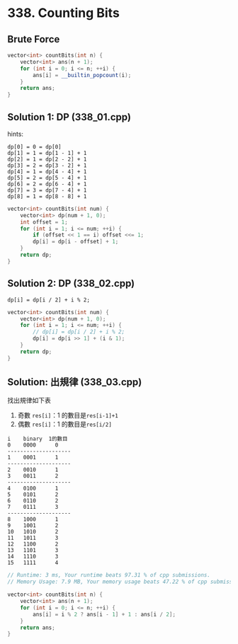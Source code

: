 # 338. Counting Bits #

## Brute Force

```cpp
vector<int> countBits(int n) {
    vector<int> ans(n + 1);
    for (int i = 0; i <= n; ++i) {
        ans[i] = __builtin_popcount(i);
    }
    return ans;
}
```

## Solution 1: DP (338_01.cpp)

hints:
```
dp[0] = 0 = dp[0]
dp[1] = 1 = dp[1 - 1] + 1
dp[2] = 1 = dp[2 - 2] + 1
dp[3] = 2 = dp[3 - 2] + 1
dp[4] = 1 = dp[4 - 4] + 1
dp[5] = 2 = dp[5 - 4] + 1
dp[6] = 2 = dp[6 - 4] + 1
dp[7] = 3 = dp[7 - 4] + 1
dp[8] = 1 = dp[8 - 8] + 1
```

```cpp
vector<int> countBits(int num) {
    vector<int> dp(num + 1, 0);
    int offset = 1;
    for (int i = 1; i <= num; ++i) {
        if (offset << 1 == i) offset <<= 1;
        dp[i] = dp[i - offset] + 1;
    }
    return dp;
}
```

## Solution 2: DP (338_02.cpp)
```
dp[i] = dp[i / 2] + i % 2;
```

```cpp
vector<int> countBits(int num) {
    vector<int> dp(num + 1, 0);
    for (int i = 1; i <= num; ++i) {
        // dp[i] = dp[i / 2] + i % 2;
        dp[i] = dp[i >> 1] + (i & 1);
    }
    return dp;
}
```

## Solution: 出規律 (338_03.cpp)
找出規律如下表
1. 奇數 ```res[i]```：1 的數目是```res[i-1]+1```
2. 偶數 ```res[i]```：1 的數目是```res[i/2]```

```
i    binary  1的數目
0    0000      0
--------------------
1    0001      1 
--------------------
2    0010      1 
3    0011      2 
--------------------
4    0100      1 
5    0101      2 
6    0110      2 
7    0111      3 
--------------------
8    1000      1 
9    1001      2 
10   1010      2 
11   1011      3 
12   1100      2 
13   1101      3 
14   1110      3 
15   1111      4 
```

```cpp
// Runtime: 3 ms, Your runtime beats 97.31 % of cpp submissions.
// Memory Usage: 7.9 MB, Your memory usage beats 47.22 % of cpp submissions.

vector<int> countBits(int n) {
    vector<int> ans(n + 1);
    for (int i = 0; i <= n; ++i) {
        ans[i] = i % 2 ? ans[i - 1] + 1 : ans[i / 2];
    }
    return ans;
}
```
